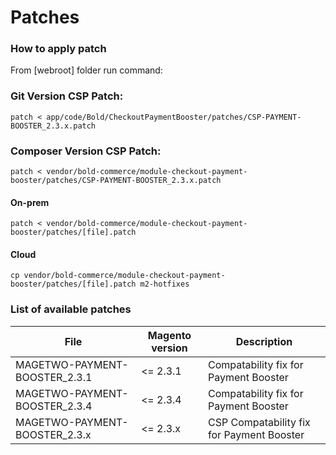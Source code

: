 # Patches

### How to apply patch
From [webroot] folder run command:

### Git Version CSP Patch:
```
patch < app/code/Bold/CheckoutPaymentBooster/patches/CSP-PAYMENT-BOOSTER_2.3.x.patch
```

### Composer Version CSP Patch:
```
patch < vendor/bold-commerce/module-checkout-payment-booster/patches/CSP-PAYMENT-BOOSTER_2.3.x.patch
```

#### On-prem
```
patch < vendor/bold-commerce/module-checkout-payment-booster/patches/[file].patch
```

#### Cloud
```
cp vendor/bold-commerce/module-checkout-payment-booster/patches/[file].patch m2-hotfixes
```

### List of available patches

| File                          | Magento version | Description                               |
|-------------------------------|-----------------|-------------------------------------------|
| MAGETWO-PAYMENT-BOOSTER_2.3.1 | <= 2.3.1        | Compatability fix for Payment Booster     |
| MAGETWO-PAYMENT-BOOSTER_2.3.4 | <= 2.3.4        | Compatability fix for Payment Booster     |
| MAGETWO-PAYMENT-BOOSTER_2.3.x | <= 2.3.x        | CSP Compatability fix for Payment Booster |
